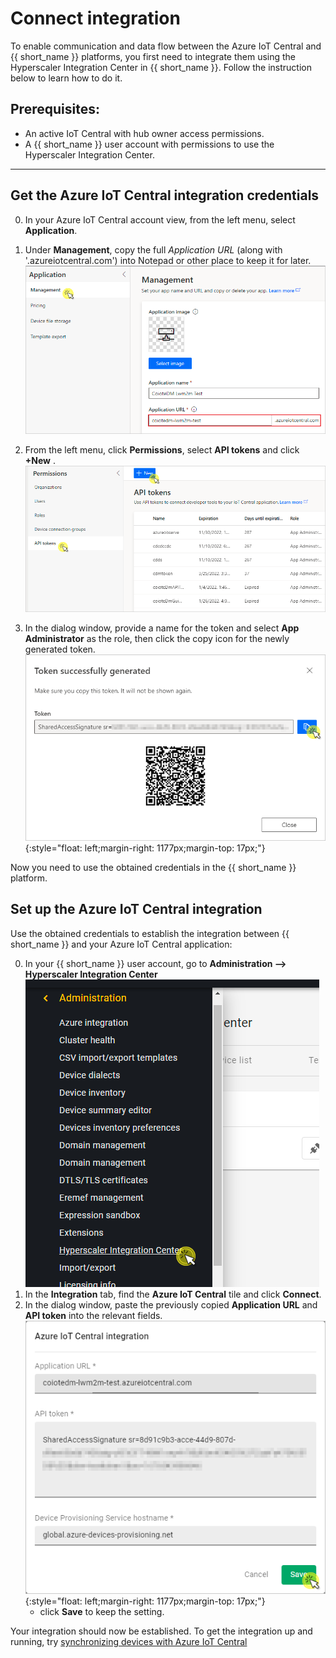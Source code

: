 # Connect integration

To enable communication and data flow between the Azure IoT Central and {{ short_name }} platforms, you first need to integrate them using the Hyperscaler Integration Center in {{ short_name }}. Follow the instruction below to learn how to do it.

## Prerequisites:

   - An active IoT Central with hub owner access permissions.
   - A {{ short_name }} user account with permissions to use the Hyperscaler Integration Center.
_______________
## Get the Azure IoT Central integration credentials

0. In your Azure IoT Central account view, from the left menu, select **Application**.
0. Under **Management**, copy the full *Application URL* (along with '.azureiotcentral.com') into Notepad or other place to keep it for later.
      ![IoT Central Application](images/azure_central_admin.png "IoT Central Application")

0. From the left menu, click **Permissions**, select **API tokens** and click **+New** .
    ![Azure IoT central API token generation](images/api_token.png "Azure IoT central API token generation")

0. In the dialog window, provide a name for the token and select **App Administrator** as the role, then click the copy icon for the newly generated token.
     ![token generated](images/generated_token.png "Generate token pop-up"){:style="float: left;margin-right: 1177px;margin-top: 17px;"}

  Now you need to use the obtained credentials in the {{ short_name }} platform.

## Set up the **Azure IoT Central** integration

Use the obtained credentials to establish the integration between {{ short_name }} and your Azure IoT Central application:

0. In your {{ short_name }} user account, go to **Administration --> Hyperscaler Integration Center**
    ![Hyperscaler Integration Center menu link](images/HIC_menu.png "Hyperscaler Integration Center menu link")
0. In the **Integration** tab, find the **Azure IoT Central** tile and click **Connect**.
0. In the dialog window, paste the previously copied **Application URL** and **API token** into the relevant fields.
  ![Setting up the integration](images/central_extension_setup.png "Setting up the Azure integration"){:style="float: left;margin-right: 1177px;margin-top: 17px;"}
      - click **Save** to keep the setting.

Your integration should now be established. To get the integration up and running, try [synchronizing devices with Azure IoT Central](Device_operations/Synchronize_devices_with_Azure_IoT_Central.md)

